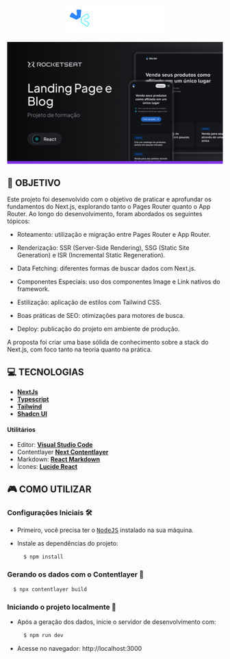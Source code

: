 <div align="center">

![Logo](./public/logo.svg)

</div>

![Banner](./public/banner.jpg)

## **🚀 OBJETIVO**

Este projeto foi desenvolvido com o objetivo de praticar e aprofundar os fundamentos do Next.js, explorando tanto o Pages Router quanto o App Router. Ao longo do desenvolvimento, foram abordados os seguintes tópicos:

- Roteamento: utilização e migração entre Pages Router e App Router.

- Renderização: SSR (Server-Side Rendering), SSG (Static Site Generation) e ISR (Incremental Static Regeneration).

- Data Fetching: diferentes formas de buscar dados com Next.js.

- Componentes Especiais: uso dos componentes Image e Link nativos do framework.

- Estilização: aplicação de estilos com Tailwind CSS.

- Boas práticas de SEO: otimizações para motores de busca.

- Deploy: publicação do projeto em ambiente de produção.

A proposta foi criar uma base sólida de conhecimento sobre a stack do Next.js, com foco tanto na teoria quanto na prática.

## **💻 TECNOLOGIAS**

- **[NextJs][next]**
- **[Typescript][typescript]**
- **[Tailwind][tailwind]**
- **[Shadcn UI][shadcn]**

#### **Utilitários**

- Editor: **[Visual Studio Code][vscode]**
- Contentlayer **[Next Contentlayer][contentlayer]**
- Markdown: **[React Markdown][react-markdown]**
- Ícones: **[Lucide React][lucide-react]**

## **🎮 COMO UTILIZAR**

### **Configurações Iniciais** 🛠️

- Primeiro, você precisa ter o <kbd>[NodeJS](https://nodejs.org/en/download/)</kbd> instalado na sua máquina.

- Instale as dependências do projeto:

  ```sh
    $ npm install
  ```

### **Gerando os dados com o Contentlayer** 🧱

  ```sh
    $ npx contentlayer build
  ```

### **Iniciando o projeto localmente** 🚀

- Após a geração dos dados, inicie o servidor de desenvolvimento com:

  ```sh
    $ npm run dev
  ```

- Acesse no navegador: http://localhost:3000


[next]: https://nextjs.org/
[typescript]: https://www.typescriptlang.org/
[tailwind]: https://tailwindcss.com/
[vscode]: https://code.visualstudio.com/
[react-markdown]: https://github.com/remarkjs/react-markdown
[lucide-react]: https://lucide.dev/guide/packages/lucide-react
[shadcn]: https://ui.shadcn.com/
[contentlayer]: https://contentlayer.dev/docs/environments/nextjs-dcf8e39e
